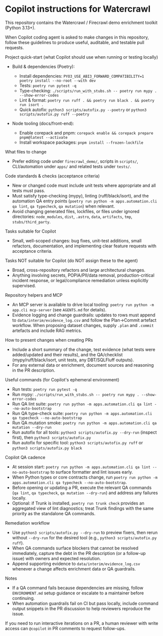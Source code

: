 # Copilot instructions for Watercrawl

This repository contains the Watercrawl / Firecrawl demo enrichment toolkit (Python 3.13+).

When Copilot coding agent is asked to make changes in this repository, follow these guidelines to produce useful, auditable, and testable pull requests.

Project quick-start (what Copilot should use when running or testing locally)
- Build & dependencies (Poetry):
  - Install dependencies: `PYO3_USE_ABI3_FORWARD_COMPATIBILITY=1 poetry install --no-root --with dev`
  - Tests: `poetry run pytest -q`
  - Type-checking: `./scripts/run_with_stubs.sh -- poetry run mypy . --show-error-codes`
  - Lint & format: `poetry run ruff . && poetry run black . && poetry run isort .`
  - Quick autofix: `python3 scripts/autofix.py --poetry` or `python3 scripts/autofix.py ruff --poetry`

- Node tooling (docs/front-end):
  - Enable corepack and pnpm: `corepack enable && corepack prepare pnpm@latest --activate`
  - Install workspace packages: `pnpm install --frozen-lockfile`

What files to change
- Prefer editing code under `firecrawl_demo/`, scripts in `scripts/`, CLI/automation under `apps/` and related tests under `tests/`.

Code standards & checks (acceptance criteria)
- New or changed code must include unit tests where appropriate and all tests must pass.
- Must satisfy type-checking (mypy), linting (ruff/black/isort), and the automation QA entry points (`poetry run python -m apps.automation.cli qa lint`, `qa typecheck`, `qa mutation`) when relevant.
- Avoid changing generated files, lockfiles, or files under ignored directories: `node_modules`, `dist`, `.astro`, `data`, `artifacts`, `tmp`, `stubs/third_party`.

Tasks suitable for Copilot
- Small, well-scoped changes: bug fixes, unit-test additions, small refactors, documentation, and implementing clear feature requests with acceptance criteria.

Tasks NOT suitable for Copilot (do NOT assign these to the agent)
- Broad, cross-repository refactors and large architectural changes.
- Anything involving secrets, POPIA/PII/data removal, production-critical incident response, or legal/compliance remediation unless explicitly supervised.

Repository helpers and MCP
- An MCP server is available to drive local tooling: `poetry run python -m app.cli mcp-server` (see `AGENTS.md` for details).
- Evidence logging and change guardrails: updates to rows must append to `data/interim/evidence_log.csv` and follow the Plan→Commit artefact workflow. When proposing dataset changes, supply `.plan` and `.commit` artefacts and include RAG metrics.

How to present changes when creating PRs
- Include a short summary of the change, test evidence (what tests were added/updated and their results), and the QA/checklist (mypy/ruff/black/isort, unit tests, any DBT/SQLFluff outputs).
- For any external data or enrichment, document sources and reasoning in the PR description.

Useful commands (for Copilot's ephemeral environment)
- Run tests: `poetry run pytest -q`
- Run mypy: `./scripts/run_with_stubs.sh -- poetry run mypy . --show-error-codes`
- Run QA lint suite: `poetry run python -m apps.automation.cli qa lint --no-auto-bootstrap`
- Run QA type-check suite: `poetry run python -m apps.automation.cli qa typecheck --no-auto-bootstrap`
- Run QA mutation smoke: `poetry run python -m apps.automation.cli qa mutation --dry-run`
- Run autofix for all tools: `python3 scripts/autofix.py --dry-run` (inspect first), then `python3 scripts/autofix.py`
- Run autofix for specific tool: `python3 scripts/autofix.py ruff` or `python3 scripts/autofix.py black`

Copilot QA cadence
- At session start: `poetry run python -m apps.automation.cli qa lint --no-auto-bootstrap` to surface formatter and lint issues early.
- When Python types or core contracts change, run `poetry run python -m apps.automation.cli qa typecheck --no-auto-bootstrap`.
- Before opening or updating a PR, execute the relevant QA commands (`qa lint`, `qa typecheck`, `qa mutation --dry-run`) and address any failures locally.
- Optional: if Trunk is installed, `poetry run trunk check` provides an aggregated view of lint diagnostics; treat Trunk findings with the same priority as the standalone QA commands.

Remediation workflow
- Use `python3 scripts/autofix.py --dry-run` to preview fixers, then rerun without `--dry-run` for the desired tool (e.g., `python3 scripts/autofix.py ruff`).
- When QA commands surface blockers that cannot be resolved immediately, capture the debt in the PR description (or a follow-up issue) with owners and expected resolution.
- Append supporting evidence to `data/interim/evidence_log.csv` whenever a change affects enrichment data or QA guardrails.

Notes
- If a QA command fails because dependencies are missing, follow `ENVIRONMENT.md` setup guidance or escalate to a maintainer before continuing.
- When automation guardrails fail on CI but pass locally, include command output snippets in the PR discussion to help reviewers reproduce the issue.

If you need to run interactive iterations on a PR, a human reviewer with write access can `@copilot` in PR comments to request follow-ups.
